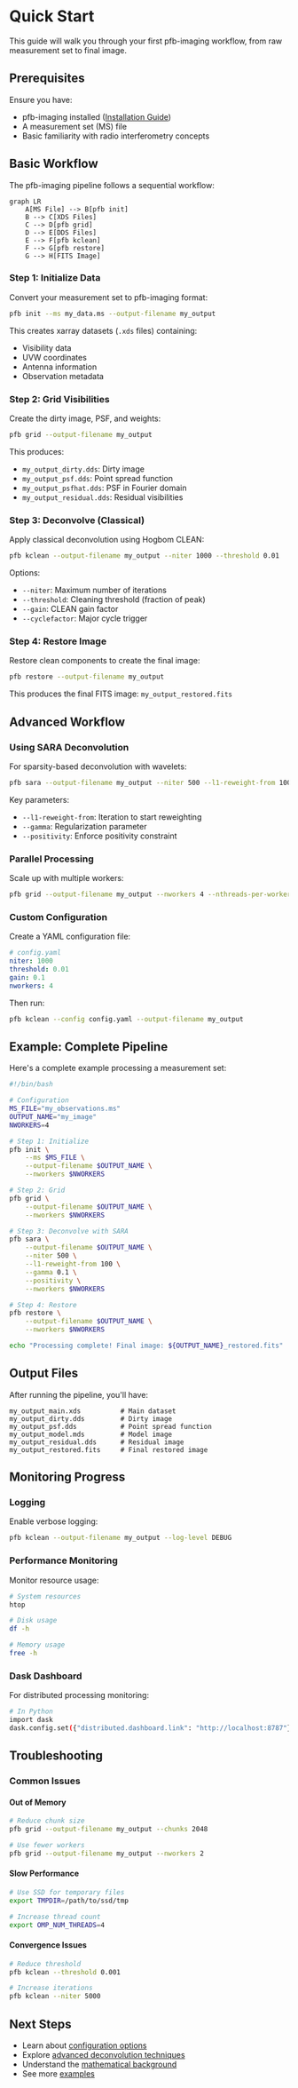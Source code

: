 # Quick Start

This guide will walk you through your first pfb-imaging workflow, from raw measurement set to final image.

## Prerequisites

Ensure you have:
- pfb-imaging installed ([Installation Guide](installation.md))
- A measurement set (MS) file
- Basic familiarity with radio interferometry concepts

## Basic Workflow

The pfb-imaging pipeline follows a sequential workflow:

```mermaid
graph LR
    A[MS File] --> B[pfb init]
    B --> C[XDS Files]
    C --> D[pfb grid]
    D --> E[DDS Files]
    E --> F[pfb kclean]
    F --> G[pfb restore]
    G --> H[FITS Image]
```

### Step 1: Initialize Data

Convert your measurement set to pfb-imaging format:

```bash
pfb init --ms my_data.ms --output-filename my_output
```

This creates xarray datasets (`.xds` files) containing:
- Visibility data
- UVW coordinates
- Antenna information
- Observation metadata

### Step 2: Grid Visibilities

Create the dirty image, PSF, and weights:

```bash
pfb grid --output-filename my_output
```

This produces:
- `my_output_dirty.dds`: Dirty image
- `my_output_psf.dds`: Point spread function
- `my_output_psfhat.dds`: PSF in Fourier domain
- `my_output_residual.dds`: Residual visibilities

### Step 3: Deconvolve (Classical)

Apply classical deconvolution using Hogbom CLEAN:

```bash
pfb kclean --output-filename my_output --niter 1000 --threshold 0.01
```

Options:
- `--niter`: Maximum number of iterations
- `--threshold`: Cleaning threshold (fraction of peak)
- `--gain`: CLEAN gain factor
- `--cyclefactor`: Major cycle trigger

### Step 4: Restore Image

Restore clean components to create the final image:

```bash
pfb restore --output-filename my_output
```

This produces the final FITS image: `my_output_restored.fits`

## Advanced Workflow

### Using SARA Deconvolution

For sparsity-based deconvolution with wavelets:

```bash
pfb sara --output-filename my_output --niter 500 --l1-reweight-from 100
```

Key parameters:
- `--l1-reweight-from`: Iteration to start reweighting
- `--gamma`: Regularization parameter
- `--positivity`: Enforce positivity constraint

### Parallel Processing

Scale up with multiple workers:

```bash
pfb grid --output-filename my_output --nworkers 4 --nthreads-per-worker 2
```

### Custom Configuration

Create a YAML configuration file:

```yaml
# config.yaml
niter: 1000
threshold: 0.01
gain: 0.1
nworkers: 4
```

Then run:

```bash
pfb kclean --config config.yaml --output-filename my_output
```

## Example: Complete Pipeline

Here's a complete example processing a measurement set:

```bash
#!/bin/bash

# Configuration
MS_FILE="my_observations.ms"
OUTPUT_NAME="my_image"
NWORKERS=4

# Step 1: Initialize
pfb init \
    --ms $MS_FILE \
    --output-filename $OUTPUT_NAME \
    --nworkers $NWORKERS

# Step 2: Grid
pfb grid \
    --output-filename $OUTPUT_NAME \
    --nworkers $NWORKERS

# Step 3: Deconvolve with SARA
pfb sara \
    --output-filename $OUTPUT_NAME \
    --niter 500 \
    --l1-reweight-from 100 \
    --gamma 0.1 \
    --positivity \
    --nworkers $NWORKERS

# Step 4: Restore
pfb restore \
    --output-filename $OUTPUT_NAME \
    --nworkers $NWORKERS

echo "Processing complete! Final image: ${OUTPUT_NAME}_restored.fits"
```

## Output Files

After running the pipeline, you'll have:

```
my_output_main.xds          # Main dataset
my_output_dirty.dds         # Dirty image
my_output_psf.dds           # Point spread function
my_output_model.mds         # Model image
my_output_residual.dds      # Residual image
my_output_restored.fits     # Final restored image
```

## Monitoring Progress

### Logging

Enable verbose logging:

```bash
pfb kclean --output-filename my_output --log-level DEBUG
```

### Performance Monitoring

Monitor resource usage:

```bash
# System resources
htop

# Disk usage
df -h

# Memory usage
free -h
```

### Dask Dashboard

For distributed processing monitoring:

```bash
# In Python
import dask
dask.config.set({"distributed.dashboard.link": "http://localhost:8787"})
```

## Troubleshooting

### Common Issues

#### Out of Memory
```bash
# Reduce chunk size
pfb grid --output-filename my_output --chunks 2048

# Use fewer workers
pfb grid --output-filename my_output --nworkers 2
```

#### Slow Performance
```bash
# Use SSD for temporary files
export TMPDIR=/path/to/ssd/tmp

# Increase thread count
export OMP_NUM_THREADS=4
```

#### Convergence Issues
```bash
# Reduce threshold
pfb kclean --threshold 0.001

# Increase iterations
pfb kclean --niter 5000
```

## Next Steps

- Learn about [configuration options](configuration.md)
- Explore [advanced deconvolution techniques](user-guide/deconvolution.md)
- Understand the [mathematical background](theory/index.md)
- See more [examples](examples/basic-imaging.md)